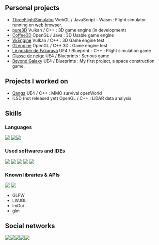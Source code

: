 

## Personal projects
- [ThreeFlightSimulator](https://github.com/PierreEVEN/ThreeFlightSimulator) WebGL / JavaScript - Wasm : Flight simulator running on web browser.
- [pure3D](https://github.com/PierreEVEN/pure3D) Vulkan / C++ : 3D game engine (in development)
- [Coffee3D](https://git.unistra.fr/peven/Coffee3D) OpenGL / Java : 3D Usable game engine
- [VkEngine](https://github.com/PierreEVEN/Engine) Vulkan / C++ : 3D Game engine test
- [GLengine](https://github.com/PierreEVEN/GLEngine) OpenGL / C++ 3D : Game engine test
- [Le postier de Fakarava](https://github.com/PierreEVEN/LePostierDeFakarava) UE4 / Blueprint - C++ : Flight simulation game
- [Classe de neige](https://github.com/PierreEVEN/ClasseDeNeige) UE4 / Blueprints : Serious game
- [Beyond Galaxy](https://discord.gg/rkS6f29tAP) UE4 / Blueprints : My first project, a space construction game.

## Projects I worked on
- [Qanga](https://qanga.iolacorp.com/) UE4 / C++ : MMO survival openWorld
- ILSD (not released yet) OpenGL / C++ : LiDAR data analysis

## Skills
 ### Languages
  ![](https://img.icons8.com/color/50/000000/c-plus-plus-logo.png) ![](https://img.icons8.com/color/50/000000/java-coffee-cup-logo.png)![](https://img.icons8.com/color/50/000000/c-sharp-logo.png)

### Used softwares and IDEs
![](https://img.icons8.com/color/50/000000/visual-studio-2019.png) ![](https://img.icons8.com/color/50/000000/intellij-idea.png) ![](https://img.icons8.com/ios-filled/50/000000/unreal-engine.png)  ![](https://i.imgur.com/zVsSNrt.png) ![](https://i.imgur.com/bjwojl9.png)

### Known libraries & APIs
![](https://imgur.com/JYWaId7.png) ![](https://imgur.com/0PW1XTZ.png)

- GLFW
- LWJGL
- ImGui
- glm

## Social networks

[![](https://img.icons8.com/fluent/50/000000/twitter.png?raw=true)](https://twitter.com/minakrocrafteur)[![](https://img.icons8.com/fluent/50/000000/facebook-new.png?raw=true)](https://www.facebook.com/profile.php?id=100012040879211)[![](https://img.icons8.com/fluent/50/000000/linkedin.png?raw=true)](https://www.linkedin.com/in/pierre-even-a44271197/)[![](https://img.icons8.com/color/48/000000/youtube.png?raw=true)](https://www.youtube.com/channel/UCpKW2uF9wbCsqMeTuHugijw)[![](https://img.icons8.com/color/48/000000/discord-logo.png?raw=true)](https://discord.gg/82AGNXw)


<!--
sources : Icons by icon8 : https://icons8.com/
--!>
